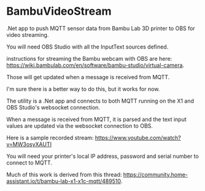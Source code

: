 # BambuVideoStream
.Net app to push MQTT sensor data from Bambu Lab 3D printer to OBS for video streaming.


You will need OBS Studio with all the InputText sources defined. 

instructions for streaming the Bambu webcam with OBS are here: https://wiki.bambulab.com/en/software/bambu-studio/virtual-camera.

Those will get updated when a message is received from MQTT. 

I'm sure there is a better way to do this, but it works for now.

The utility is a .Net app and connects to both MQTT running on the X1 and OBS Studio's websocket connection. 

When a message is received from MQTT, it is parsed and the text input values are updated via the websocket connection to OBS.

Here is a sample recorded stream: https://www.youtube.com/watch?v=MW3osyXAUTI

You will need your printer's local IP address, password and serial number to connect to MQTT. 

Much of this work is derived from this thread: https://community.home-assistant.io/t/bambu-lab-x1-x1c-mqtt/489510.

